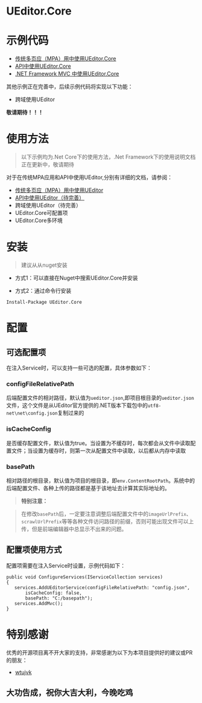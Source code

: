 # UEditor.Core
# 示例代码
- [传统多页应（MPA）用中使用UEditor.Core](https://github.com/baiyunchen/UEditor.Core/tree/master/Sample.Web)
- [API中使用UEditor.Core](https://github.com/baiyunchen/UEditor.Core/tree/master/Sample.Mvc)
- [.NET Framework MVC 中使用UEditor.Core](https://github.com/baiyunchen/UEditor.Core/tree/master/Sample.Mvc)

其他示例正在完善中，后续示例代码将实现以下功能：

- 跨域使用UEditor

**敬请期待！！！**

# 使用方法

> 以下示例均为.Net Core下的使用方法，.Net Framework下的使用说明文档正在更新中，敬请期待

对于在传统MPA应用和API中使用UEditor,分别有详细的文档，请参阅：
- [传统多页应（MPA）用中使用UEditor](Docs/传统的使用方式.md)
- [API中使用UEditor（待完善）](Docs/API的使用方式.md)
- 跨域使用UEditor（待完善）
- UEditor.Core可配置项
- UEditor.Core多环境

# 安装
> 建议从从nuget安装

- 方式1：可以直接在Nuget中搜索UEditor.Core并安装

- 方式2：通过命令行安装
```
Install-Package UEditor.Core
```

# 配置
## 可选配置项

在注入Service时，可以支持一些可选的配置，具体参数如下：

### configFileRelativePath
后端配置文件的相对路径，默认值为`ueditor.json`,即项目根目录的`ueditor.json`文件，这个文件是从UEditor官方提供的.NET版本下载包中的`utf8-net\net\config.json`复制过来的
### isCacheConfig
是否缓存配置文件，默认值为true。当设置为不缓存时，每次都会从文件中读取配置文件；当设置为缓存时，则第一次从配置文件中读取，以后都从内存中读取
### basePath
相对路径的根目录，默认值为项目的根目录，即`env.ContentRootPath`。系统中的后端配置文件、各种上传的路径都是基于该地址去计算其实际地址的。

> **特别注意：**

> 在修改`basePath`后，一定要注意调整后端配置文件中的`imageUrlPrefix`、`scrawlUrlPrefix`等等各种文件访问路径的前缀，否则可能出现文件可以上传，但是前端编辑器中总显示不出来的问题。

## 配置项使用方式
配置项需要在注入Service时设置，示例代码如下：
```
public void ConfigureServices(IServiceCollection services)
{
   services.AddUEditorService(configFileRelativePath: "config.json",
       isCacheConfig: false,
       basePath: "C:/basepath");
   services.AddMvc();
}
```
# 特别感谢
  优秀的开源项目离不开大家的支持，非常感谢为以下为本项目提供好的建议或PR的朋友：
  - [wtujvk](https://github.com/wtujvk)

## 大功告成，祝你大吉大利，今晚吃鸡

